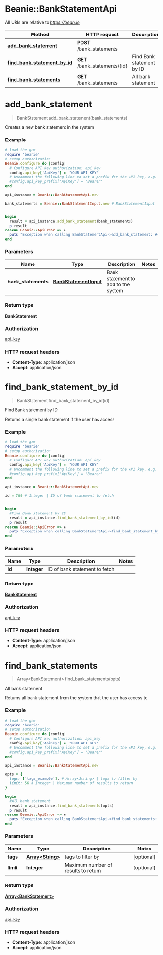 # Beanie::BankStatementApi

All URIs are relative to *https://bean.ie*

Method | HTTP request | Description
------------- | ------------- | -------------
[**add_bank_statement**](BankStatementApi.md#add_bank_statement) | **POST** /bank_statements | 
[**find_bank_statement_by_id**](BankStatementApi.md#find_bank_statement_by_id) | **GET** /bank_statements/{id} | Find Bank statement by ID
[**find_bank_statements**](BankStatementApi.md#find_bank_statements) | **GET** /bank_statements | All bank statement


# **add_bank_statement**
> BankStatement add_bank_statement(bank_statements)



Creates a new bank statement in the system

### Example
```ruby
# load the gem
require 'beanie'
# setup authorization
Beanie.configure do |config|
  # Configure API key authorization: api_key
  config.api_key['ApiKey'] = 'YOUR API KEY'
  # Uncomment the following line to set a prefix for the API key, e.g. 'Bearer' (defaults to nil)
  #config.api_key_prefix['ApiKey'] = 'Bearer'
end

api_instance = Beanie::BankStatementApi.new

bank_statements = Beanie::BankStatementInput.new # BankStatementInput | Bank statement to add to the system


begin
  result = api_instance.add_bank_statement(bank_statements)
  p result
rescue Beanie::ApiError => e
  puts "Exception when calling BankStatementApi->add_bank_statement: #{e}"
end
```

### Parameters

Name | Type | Description  | Notes
------------- | ------------- | ------------- | -------------
 **bank_statements** | [**BankStatementInput**](BankStatementInput.md)| Bank statement to add to the system | 

### Return type

[**BankStatement**](BankStatement.md)

### Authorization

[api_key](../README.md#api_key)

### HTTP request headers

 - **Content-Type**: application/json
 - **Accept**: application/json



# **find_bank_statement_by_id**
> BankStatement find_bank_statement_by_id(id)

Find Bank statement by ID

Returns a single bank statement if the user has access

### Example
```ruby
# load the gem
require 'beanie'
# setup authorization
Beanie.configure do |config|
  # Configure API key authorization: api_key
  config.api_key['ApiKey'] = 'YOUR API KEY'
  # Uncomment the following line to set a prefix for the API key, e.g. 'Bearer' (defaults to nil)
  #config.api_key_prefix['ApiKey'] = 'Bearer'
end

api_instance = Beanie::BankStatementApi.new

id = 789 # Integer | ID of bank statement to fetch


begin
  #Find Bank statement by ID
  result = api_instance.find_bank_statement_by_id(id)
  p result
rescue Beanie::ApiError => e
  puts "Exception when calling BankStatementApi->find_bank_statement_by_id: #{e}"
end
```

### Parameters

Name | Type | Description  | Notes
------------- | ------------- | ------------- | -------------
 **id** | **Integer**| ID of bank statement to fetch | 

### Return type

[**BankStatement**](BankStatement.md)

### Authorization

[api_key](../README.md#api_key)

### HTTP request headers

 - **Content-Type**: application/json
 - **Accept**: application/json



# **find_bank_statements**
> Array&lt;BankStatement&gt; find_bank_statements(opts)

All bank statement

Returns all bank statement from the system that the user has access to

### Example
```ruby
# load the gem
require 'beanie'
# setup authorization
Beanie.configure do |config|
  # Configure API key authorization: api_key
  config.api_key['ApiKey'] = 'YOUR API KEY'
  # Uncomment the following line to set a prefix for the API key, e.g. 'Bearer' (defaults to nil)
  #config.api_key_prefix['ApiKey'] = 'Bearer'
end

api_instance = Beanie::BankStatementApi.new

opts = { 
  tags: ['tags_example'], # Array<String> | tags to filter by
  limit: 56 # Integer | Maximum number of results to return
}

begin
  #All bank statement
  result = api_instance.find_bank_statements(opts)
  p result
rescue Beanie::ApiError => e
  puts "Exception when calling BankStatementApi->find_bank_statements: #{e}"
end
```

### Parameters

Name | Type | Description  | Notes
------------- | ------------- | ------------- | -------------
 **tags** | [**Array&lt;String&gt;**](String.md)| tags to filter by | [optional] 
 **limit** | **Integer**| Maximum number of results to return | [optional] 

### Return type

[**Array&lt;BankStatement&gt;**](BankStatement.md)

### Authorization

[api_key](../README.md#api_key)

### HTTP request headers

 - **Content-Type**: application/json
 - **Accept**: application/json



